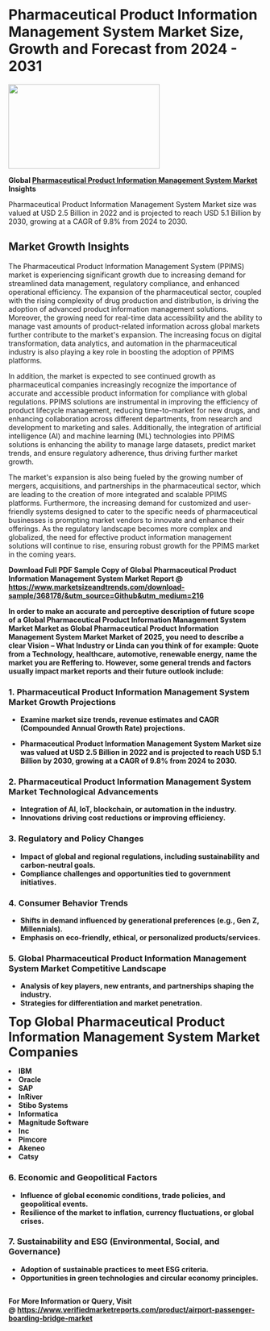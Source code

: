 <H1>Pharmaceutical Product Information Management System Market Size, Growth and Forecast from 2024 - 2031</H1><img class="aligncenter size-medium wp-image-584254" src="https://thirdeyenews.in/wp-content/uploads/2024/09/Global-Market-Research-300x168.jpeg" alt="" width="300" height="168" /><p><strong>Global&nbsp;<a href="https://www.marketsizeandtrends.com/download-sample/368178/&amp;utm_source=Github&utm_medium=216">Pharmaceutical Product Information Management System Market</a> Insights</strong></p><p>Pharmaceutical Product Information Management System Market size was valued at USD 2.5 Billion in 2022 and is projected to reach USD 5.1 Billion by 2030, growing at a CAGR of 9.8% from 2024 to 2030.</p><p><h2>Market Growth Insights</h2> <p>The Pharmaceutical Product Information Management System (PPIMS) market is experiencing significant growth due to increasing demand for streamlined data management, regulatory compliance, and enhanced operational efficiency. The expansion of the pharmaceutical sector, coupled with the rising complexity of drug production and distribution, is driving the adoption of advanced product information management solutions. Moreover, the growing need for real-time data accessibility and the ability to manage vast amounts of product-related information across global markets further contribute to the market's expansion. The increasing focus on digital transformation, data analytics, and automation in the pharmaceutical industry is also playing a key role in boosting the adoption of PPIMS platforms.</p> <p><strong></strong></p> <p>In addition, the market is expected to see continued growth as pharmaceutical companies increasingly recognize the importance of accurate and accessible product information for compliance with global regulations. PPIMS solutions are instrumental in improving the efficiency of product lifecycle management, reducing time-to-market for new drugs, and enhancing collaboration across different departments, from research and development to marketing and sales. Additionally, the integration of artificial intelligence (AI) and machine learning (ML) technologies into PPIMS solutions is enhancing the ability to manage large datasets, predict market trends, and ensure regulatory adherence, thus driving further market growth.</p> <p>The market's expansion is also being fueled by the growing number of mergers, acquisitions, and partnerships in the pharmaceutical sector, which are leading to the creation of more integrated and scalable PPIMS platforms. Furthermore, the increasing demand for customized and user-friendly systems designed to cater to the specific needs of pharmaceutical businesses is prompting market vendors to innovate and enhance their offerings. As the regulatory landscape becomes more complex and globalized, the need for effective product information management solutions will continue to rise, ensuring robust growth for the PPIMS market in the coming years.</p> <p><strong></p><p><span class=""><strong>Download Full PDF Sample Copy of Global Pharmaceutical Product Information Management System Market Report</strong> @ <a href="https://www.marketsizeandtrends.com/download-sample/368178/&amp;utm_source=Github&utm_medium=216" target="_blank">https://www.marketsizeandtrends.com/download-sample/368178/&amp;utm_source=Github&utm_medium=216</a></span></p><p>In order to make an accurate and perceptive description of future scope of a Global&nbsp;Pharmaceutical Product Information Management System Market Market as Global&nbsp;Pharmaceutical Product Information Management System Market Market of 2025, you need to describe a clear Vision &ndash; What Industry or Linda can you think of for example: Quote from a Technology, healthcare, automotive, renewable energy, name the market you are Reffering to. However, some general trends and factors usually impact market reports and their future outlook include:</p><h3>1.&nbsp;<strong>Pharmaceutical Product Information Management System Market Growth Projections</strong></h3><ul><li>Examine market size trends, revenue estimates and CAGR (Compounded Annual Growth Rate) projections.</li><li><p>Pharmaceutical Product Information Management System Market size was valued at USD 2.5 Billion in 2022 and is projected to reach USD 5.1 Billion by 2030, growing at a CAGR of 9.8% from 2024 to 2030.</p></li></ul><h3>2.&nbsp;<strong>Pharmaceutical Product Information Management System Market Technological Advancements</strong></h3><ul><li>Integration of AI, IoT, blockchain, or automation in the industry.</li><li>Innovations driving cost reductions or improving efficiency.</li></ul><h3>3.&nbsp;<strong>Regulatory and Policy Changes</strong></h3><ul><li>Impact of global and regional regulations, including sustainability and carbon-neutral goals.</li><li>Compliance challenges and opportunities tied to government initiatives.</li></ul><h3>4.&nbsp;<strong>Consumer Behavior Trends</strong></h3><ul><li>Shifts in demand influenced by generational preferences (e.g., Gen Z, Millennials).</li><li>Emphasis on eco-friendly, ethical, or personalized products/services.</li></ul><h3>5.&nbsp;<strong>Global Pharmaceutical Product Information Management System Market Competitive Landscape</strong></h3><ul><li>Analysis of key players, new entrants, and partnerships shaping the industry.</li><li>Strategies for differentiation and market penetration.</li></ul><p data-pm-slice="1 1 []"><span style="color: inherit; font-family: inherit; font-size: 25px;">Top Global Pharmaceutical Product Information Management System Market Companies</span></p><div class="" data-test-id=""><p><li>IBM</li><li> Oracle</li><li> SAP</li><li> InRiver</li><li> Stibo Systems</li><li> Informatica</li><li> Magnitude Software</li><li> Inc</li><li> Pimcore</li><li> Akeneo</li><li> Catsy</li></p></div><h3>6.&nbsp;<strong>Economic and Geopolitical Factors</strong></h3><ul><li>Influence of global economic conditions, trade policies, and geopolitical events.</li><li>Resilience of the market to inflation, currency fluctuations, or global crises.</li></ul><h3>7.&nbsp;<strong>Sustainability and ESG (Environmental, Social, and Governance)</strong></h3><ul><li>Adoption of sustainable practices to meet ESG criteria.</li><li>Opportunities in green technologies and circular economy principles.</li></ul><h2><strong style="font-size: 14px;">For More Information or Query, Visit @&nbsp;</strong><a style="background-color: #ffffff; font-size: 14px;" href="https://www.marketsizeandtrends.com/report/pharmaceutical-product-information-management-system-market/" target="_blank">https://www.verifiedmarketreports.com/product/airport-passenger-boarding-bridge-market</a></h2>
